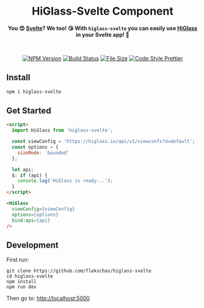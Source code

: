 <h1 align="center">
  HiGlass-Svelte Component
</h1>

<div align="center">
  
  **You 😍 [Svelte](https://svelte.dev)? We too! 😘 With `higlass-svelte` you can easily use [HiGlass](https://higlass.io) in your Svelte app! 🥰**
  
</div>

<br/>

<div align="center">
  
  [![NPM Version](https://img.shields.io/npm/v/higlass-svelte.svg?style=flat-square&color=7f99ff)](https://npmjs.org/package/higlass-svelte)
  [![Build Status](https://img.shields.io/travis/flekschas/higlass-svelte?color=a17fff&style=flat-square)](https://travis-ci.org/flekschas/higlass-svelte/)
  [![File Size](http://img.badgesize.io/https://unpkg.com/higlass-svelte/HiGlass.svelte?compression=gzip&style=flat-square&color=e17fff)](https://unpkg.com/higlass-svelte/src/HiGlass.svelte)
  [![Code Style Prettier](https://img.shields.io/badge/code%20style-prettier-ff7fe1.svg?style=flat-square)](https://github.com/prettier/prettier#readme)
  
</div>

## Install

```bash
npm i higlass-svelte
```

## Get Started

```html
<script>
  import HiGlass from 'higlass-svelte';

  const viewConfig = 'https://higlass.io/api/v1/viewconfs?d=default';
  const options = {
    sizeMode: 'bounded'
  };

  let api;
  $: if (api) {
    console.log('HiGlass is ready...');
  }
</script>

<HiGlass
  viewConfig={viewConfig}
  options={options}
  bind:api={api}
/>
```

## Development

First run:

```
git clone https://github.com/flekschas/higlass-svelte
cd higlass-svelte
npm install
npm run dev
```

Then go to: [http://localhost:5000](http://localhost:5000)
